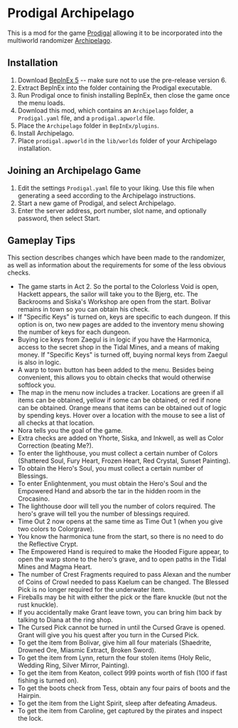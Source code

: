 # Prodigal Archipelago

This is a mod for the game [Prodigal](https://store.steampowered.com/app/1393820/Prodigal/) allowing it to be incorporated into the multiworld randomizer [Archipelago](https://archipelago.gg/).

## Installation

1. Download [BepInEx 5](https://github.com/BepInEx/BepInEx/releases/) -- make sure not to use the pre-release version 6.
2. Extract BepInEx into the folder containing the Prodigal executable.
3. Run Prodigal once to finish installing BepInEx, then close the game once the menu loads.
4. Download this mod, which contains an `Archipelago` folder, a `Prodigal.yaml` file, and a `prodigal.apworld` file.
5. Place the `Archipelago` folder in `BepInEx/plugins`.
6. Install Archipelago.
7. Place `prodigal.apworld` in the `lib/worlds` folder of your Archipelago installation.

## Joining an Archipelago Game

1. Edit the settings `Prodigal.yaml` file to your liking. Use this file when generating a seed according to the Archipelago instructions.
2. Start a new game of Prodigal, and select Archipelago.
3. Enter the server address, port number, slot name, and optionally password, then select Start.

## Gameplay Tips

This section describes changes which have been made to the randomizer, as well as information about the requirements for some of the less obvious checks.

- The game starts in Act 2. So the portal to the Colorless Void is open, Hackett appears, the sailor will take you to the Bjerg, etc. The Backrooms and Siska's Workshop are open from the start. Bolivar remains in town so you can obtain his check.
- If "Specific Keys" is turned on, keys are specific to each dungeon. If this option is on, two new pages are added to the inventory menu showing the number of keys for each dungeon.
- Buying ice keys from Zaegul is in logic if you have the Harmonica, access to the secret shop in the Tidal Mines, and a means of making money. If "Specific Keys" is turned off, buying normal keys from Zaegul is also in logic.
- A warp to town button has been added to the menu. Besides being convenient, this allows you to obtain checks that would otherwise softlock you.
- The map in the menu now includes a tracker. Locations are green if all items can be obtained, yellow if some can be obtained, or red if none can be obtained. Orange means that items can be obtained out of logic by spending keys. Hover over a location with the mouse to see a list of all checks at that location.
- Nora tells you the goal of the game.
- Extra checks are added on Yhorte, Siska, and Inkwell, as well as Color Correction (beating Me?).
- To enter the lighthouse, you must collect a certain number of Colors (Shattered Soul, Fury Heart, Frozen Heart, Red Crystal, Sunset Painting).
- To obtain the Hero's Soul, you must collect a certain number of Blessings.
- To enter Enlightenment, you must obtain the Hero's Soul and the Empowered Hand and absorb the tar in the hidden room in the Crocasino.
- The lighthouse door will tell you the number of colors required. The hero's grave will tell you the number of blessings required.
- Time Out 2 now opens at the same time as Time Out 1 (when you give two colors to Colorgrave).
- You know the harmonica tune from the start, so there is no need to do the Reflective Crypt.
- The Empowered Hand is required to make the Hooded Figure appear, to open the warp stone to the hero's grave, and to open paths in the Tidal Mines and Magma Heart.
- The number of Crest Fragments required to pass Alexan and the number of Coins of Crowl needed to pass Kaelum can be changed. The Blessed Pick is no longer required for the underwater item.
- Fireballs may be hit with either the pick or the flare knuckle (but not the rust knuckle).
- If you accidentally make Grant leave town, you can bring him back by talking to Diana at the ring shop.
- The Cursed Pick cannot be turned in until the Cursed Grave is opened. Grant will give you his quest after you turn in the Cursed Pick.
- To get the item from Bolivar, give him all four materials (Shaedrite, Drowned Ore, Miasmic Extract, Broken Sword).
- To get the item from Lynn, return the four stolen items (Holy Relic, Wedding Ring, Silver Mirror, Painting).
- To get the item from Keaton, collect 999 points worth of fish (100 if fast fishing is turned on).
- To get the boots check from Tess, obtain any four pairs of boots and the Hairpin.
- To get the item from the Light Spirit, sleep after defeating Amadeus.
- To get the item from Caroline, get captured by the pirates and inspect the lock.